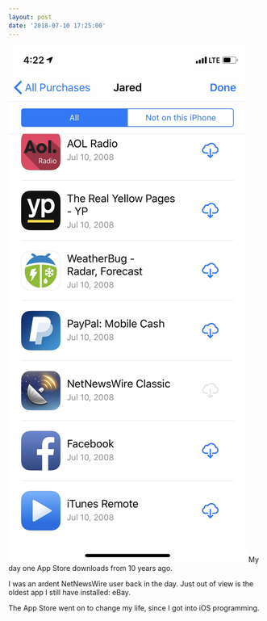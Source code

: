 ```yaml
---
layout: post
date: '2018-07-10 17:25:00'
---
```

![](assets/Image.jpeg)
My day one App Store downloads from 10 years ago.

I was an ardent NetNewsWire user back in the day. Just out of view is the oldest app I still have installed: eBay.

The App Store went on to change my life, since I got into iOS programming.